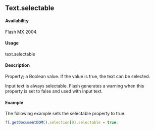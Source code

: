 ## Text.selectable

#### Availability

Flash MX 2004.

#### Usage

text.selectable

#### Description

Property; a Boolean value. If the value is true, the text can be selected.

Input text is always selectable. Flash generates a warning when this property is set to false and used with input text.

#### Example

The following example sets the selectable property to true:
```javascript
fl.getDocumentDOM().selection[0].selectable = true;
```